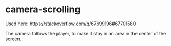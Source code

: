 # camera-scrolling

Used here: https://stackoverflow.com/q/67699196#67701580

The camera follows the player, to make it stay in an area in the center of the screen.
